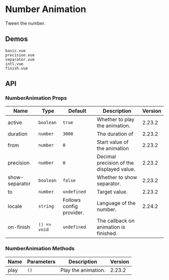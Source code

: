 # Number Animation

Tween the number.

## Demos

```demo
basic.vue
precision.vue
separator.vue
intl.vue
finish.vue
```

## API

### NumberAnimation Props

| Name | Type | Default | Description | Version |
| --- | --- | --- | --- | --- |
| active | `boolean` | `true` | Whether to play the animation. | 2.23.2 |
| duration | `number` | `3000` | The duration of | 2.23.2 |
| from | `number` | `0` | Start value of the animation | 2.23.2 |
| precision | `number` | `0` | Decimal precision of the displayed value. | 2.23.2 |
| show-separator | `boolean` | `false` | Whether to show separator. | 2.23.2 |
| to | `number` | `undefined` | Target value. | 2.23.2 |
| locale | `string` | Follows config provider. | Language of the number. | 2.24.2 |
| on-finish | `() => void` | `undefined` | The callback on animation is finished. |  |

### NumberAnimation Methods

| Name | Parameters | Description         | Version |
| ---- | ---------- | ------------------- | ------- |
| play | `()`       | Play the animation. | 2.23.2  |
